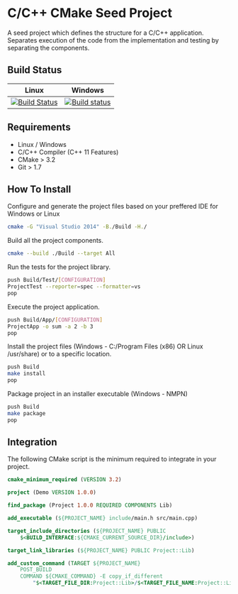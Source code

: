 # C/C++ CMake Seed Project

A seed project which defines the structure for a C/C++ application. Separates execution of the code from the implementation and testing by separating the components. 

## Build Status

| Linux | Windows 
| --- | ---
| [![Build Status](https://travis-ci.org/cristian-szabo/cmake-seed.svg?branch=master)](https://travis-ci.org/cristian-szabo/cmake-seed) | [![Build status](https://ci.appveyor.com/api/projects/status/sop318ja0g6qs6pn/branch/master?svg=true)](https://ci.appveyor.com/project/cristian-szabo/cmake-seed/branch/master)

## Requirements

- Linux / Windows
- C/C++ Compiler (C++ 11 Features)
- CMake > 3.2
- Git > 1.7

## How To Install

Configure and generate the project files based on your preffered IDE for Windows or Linux

``` bash
cmake -G "Visual Studio 2014" -B./Build -H./
```

Build all the project components.

``` bash
cmake --build ./Build --target All
```

Run the tests for the project library.

``` bash
push Build/Test/[CONFIGURATION]
ProjectTest --reporter=spec --formatter=vs
pop
```

Execute the project application.

``` bash
push Build/App/[CONFIGURATION]
ProjectApp -o sum -a 2 -b 3
pop
```

Install the project files (Windows - C:/Program Files (x86) OR Linux /usr/share) or to a specific location.

``` bash
push Build
make install
pop
```

Package project in an installer executable (Windows - NMPN)

``` bash
push Build
make package
pop
```

## Integration

The following CMake script is the minimum required to integrate in your project.

``` cmake
cmake_minimum_required (VERSION 3.2)

project (Demo VERSION 1.0.0)

find_package (Project 1.0.0 REQUIRED COMPONENTS Lib)

add_executable (${PROJECT_NAME} include/main.h src/main.cpp)

target_include_directories (${PROJECT_NAME} PUBLIC  
    $<BUILD_INTERFACE:${CMAKE_CURRENT_SOURCE_DIR}/include>)

target_link_libraries (${PROJECT_NAME} PUBLIC Project::Lib)

add_custom_command (TARGET ${PROJECT_NAME} 
    POST_BUILD 
    COMMAND ${CMAKE_COMMAND} -E copy_if_different 
        "$<TARGET_FILE_DIR:Project::Lib>/$<TARGET_FILE_NAME:Project::Lib>" "$<TARGET_FILE_DIR:${PROJECT_NAME}>")
```

